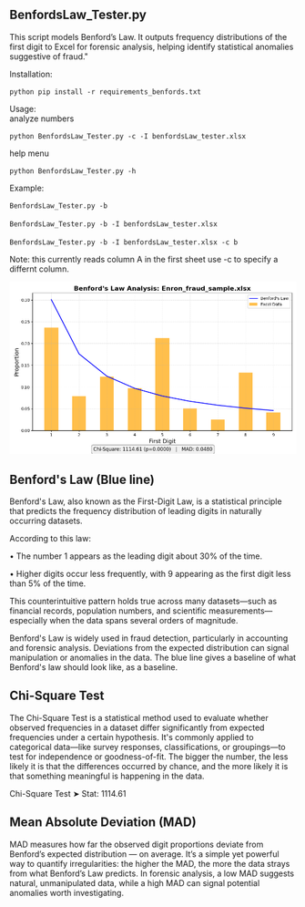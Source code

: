 
## BenfordsLaw_Tester.py 
This script models Benford’s Law. It outputs frequency distributions of the first digit to Excel for forensic analysis, helping identify statistical anomalies suggestive of fraud."



Installation:
```
python pip install -r requirements_benfords.txt
```

Usage:\
analyze numbers
```
python BenfordsLaw_Tester.py -c -I benfordsLaw_tester.xlsx
```


help menu
```
python BenfordsLaw_Tester.py -h
```

Example:

    BenfordsLaw_Tester.py -b
	
    BenfordsLaw_Tester.py -b -I benfordsLaw_tester.xlsx

    BenfordsLaw_Tester.py -b -I benfordsLaw_tester.xlsx -c b
		
Note:
this currently reads column A in the first sheet use -c to specify a differnt column.

	
![sample output](images/BenfordsLaw_Enron.png)	
	
## Benford's Law (Blue line)
Benford's Law, also known as the First-Digit Law, is a statistical principle that predicts 
the frequency distribution of leading digits in naturally occurring datasets. 

According to this law:

• 	The number 1 appears as the leading digit about 30% of the time.

• 	Higher digits occur less frequently, with 9 appearing as the first digit less than 5% of the time.

This counterintuitive pattern holds true across many datasets—such as financial records, 
population numbers, and scientific measurements—especially when the data spans several orders of magnitude.

Benford's Law is widely used in fraud detection, particularly in accounting and forensic analysis. 
Deviations from the expected distribution can signal manipulation or anomalies in the data.
The blue line gives a baseline of what Benford's law should look like, as a baseline.

## Chi-Square Test
The Chi-Square Test is a statistical method used to evaluate whether observed frequencies 
in a dataset differ significantly from expected frequencies under a certain hypothesis. 
It's commonly applied to categorical data—like survey responses, classifications, or 
groupings—to test for independence or goodness-of-fit.
The bigger the number, the less likely it is that the differences occurred by chance, 
and the more likely it is that something meaningful is happening in the data.

Chi-Square Test ➤ Stat: 1114.61

## Mean Absolute Deviation (MAD)
MAD measures how far the observed digit proportions deviate from Benford’s expected distribution — on average. 
It’s a simple yet powerful way to quantify irregularities: the higher the MAD, the more the data strays 
from what Benford’s Law predicts. In forensic analysis, a low MAD suggests natural, unmanipulated data, 
while a high MAD can signal potential anomalies worth investigating.



